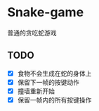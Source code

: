 # Snake-game

普通的贪吃蛇游戏

## TODO

- [x] 食物不会生成在蛇的身体上
- [x] 保留下一帧的按键动作
- [x] 撞墙重新开始
- [x] 保留一帧内的所有按键操作